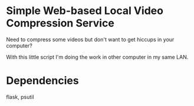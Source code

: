 # Simple Web-based Local Video Compression Service
Need to compress some videos but don't want to get hiccups in your computer? 

With this little script I'm doing the work in other computer in my same LAN.

# Dependencies
flask, psutil
